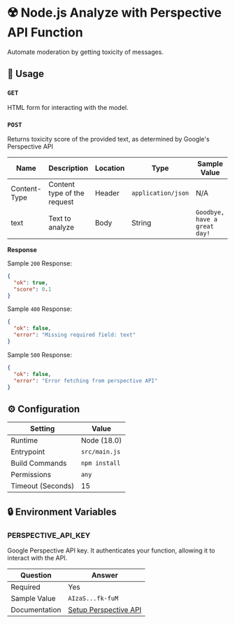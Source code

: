 # ☢️ Node.js Analyze with Perspective API Function

Automate moderation by getting toxicity of messages.

## 🧰 Usage

### `GET`

HTML form for interacting with the model.

### `POST`

Returns toxicity score of the provided text, as determined by Google's Perspective API

| Name         | Description                 | Location | Type               | Sample Value                 |
| ------------ | --------------------------- | -------- | ------------------ | ---------------------------- |
| Content-Type | Content type of the request | Header   | `application/json` | N/A                          |
| text         | Text to analyze             | Body     | String             | `Goodbye, have a great day!` |

**Response**

Sample `200` Response:

```json
{
  "ok": true,
  "score": 0.1
}
```

Sample `400` Response:

```json
{
  "ok": false,
  "error": "Missing required field: text"
}
```

Sample `500` Response:

```json
{
  "ok": false,
  "error": "Error fetching from perspective API"
}
```

## ⚙️ Configuration

| Setting           | Value         |
| ----------------- | ------------- |
| Runtime           | Node (18.0)   |
| Entrypoint        | `src/main.js` |
| Build Commands    | `npm install` |
| Permissions       | `any`         |
| Timeout (Seconds) | 15            |

## 🔒 Environment Variables

### PERSPECTIVE_API_KEY

Google Perspective API key. It authenticates your function, allowing it to interact with the API.

| Question      | Answer                                                                                |
| ------------- | ------------------------------------------------------------------------------------- |
| Required      | Yes                                                                                   |
| Sample Value  | `AIzaS...fk-fuM`                                                                      |
| Documentation | [Setup Perspective API](https://developers.google.com/codelabs/setup-perspective-api) |
